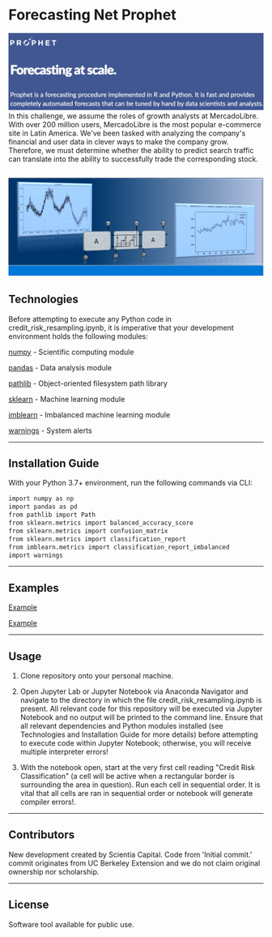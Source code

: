 # Forecasting Net Prophet
![Forecasting_Net_Prophet](https://github.com/ScientiaCapital/Prophet-Growth-Analysis/blob/main/Resources/Screen%20Shot%202021-05-22%20at%209.56.41%20AM.png)
In this challenge, we assume the roles of growth analysts at MercadoLibre. With over 200 million users, MercadoLibre is the most popular e-commerce site in Latin America. We've been tasked with analyzing the company's financial and user data in clever ways to make the company grow. Therefore, we must determine whether the ability to predict search traffic can translate into the ability to successfully trade the corresponding stock.

![Prophet](https://github.com/ScientiaCapital/Prophet-Growth-Analysis/blob/main/Resources/prophet2image.png)
---

## Technologies

Before attempting to execute any Python code in credit_risk_resampling.ipynb, it is imperative that your development environment holds the following modules:

[numpy](https://numpy.org/doc/stable/) - Scientific computing module

[pandas](https://pandas.pydata.org/pandas-docs/stable/) - Data analysis module

[pathlib](https://docs.python.org/3/library/pathlib.html) - Object-oriented filesystem path library

[sklearn](https://sklearn.org/) - Machine learning module

[imblearn](https://imbalanced-learn.org/stable/introduction.html) - Imbalanced machine learning module

[warnings](https://docs.python.org/3/library/warnings.html) - System alerts

---

## Installation Guide

With your Python 3.7+ environment, run the following commands via CLI:

```
import numpy as np
import pandas as pd
from pathlib import Path
from sklearn.metrics import balanced_accuracy_score
from sklearn.metrics import confusion_matrix
from sklearn.metrics import classification_report
from imblearn.metrics import classification_report_imbalanced
import warnings

```
---

## Examples

[Example]()

[Example]()

---

## Usage

1.  Clone repository onto your personal machine.

2.  Open Jupyter Lab or Jupyter Notebook via Anaconda Navigator and navigate to the directory in which the file credit_risk_resampling.ipynb is present. All relevant code for this repository will be executed via Jupyter Notebook and no output will be printed to the command line. Ensure that all relevant dependencies and Python modules installed (see Technologies and Installation Guide for more details) before attempting to execute code within Jupyter Notebook; otherwise, you will receive multiple interpreter errors!

3.  With the notebook open, start at the very first cell reading "Credit Risk Classification" (a cell will be active when a rectangular border is surrounding the area in question). Run each cell in sequential order. It is vital that all cells are ran in sequential order or notebook will generate compiler errors!.

---

## Contributors

New development created by Scientia Capital. Code from 'Initial commit.' commit originates from UC Berkeley Extension and we do not claim original ownership nor scholarship.

---

## License

Software tool available for public use. 
